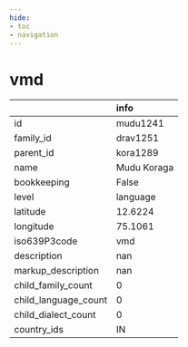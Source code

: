 ```yaml
---
hide:
- toc
- navigation
---
```

# vmd
|                      | info        |
|:---------------------|:------------|
| id                   | mudu1241    |
| family_id            | drav1251    |
| parent_id            | kora1289    |
| name                 | Mudu Koraga |
| bookkeeping          | False       |
| level                | language    |
| latitude             | 12.6224     |
| longitude            | 75.1061     |
| iso639P3code         | vmd         |
| description          | nan         |
| markup_description   | nan         |
| child_family_count   | 0           |
| child_language_count | 0           |
| child_dialect_count  | 0           |
| country_ids          | IN          |